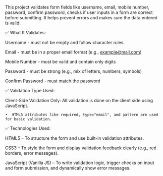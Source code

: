 This project validates form fields like username, email, mobile number, password, confirm password, checks if user inputs in a form are correct before submitting. It helps prevent errors and makes sure the data entered is valid. 

✅ What It Validates:

Username - must not be empty and follow character rules

Email - must be in a proper email format (e.g., example@mail.com)

Mobile Number - must be valid and contain only digits

Password - must be strong (e.g., mix of letters, numbers, symbols)

Confirm Password - must match the password

✅ Validation Type Used:

Client-Side Validation Only: All validation is done on the client side using JavaScript.

    •  HTML5 attributes like required, type="email", and pattern are used for basic validation.

✅ Technologies Used:

HTML5 – To structure the form and use built-in validation attributes.

CSS3 – To style the form and display validation feedback clearly (e.g., red borders, error messages).

JavaScript (Vanilla JS) – To write validation logic, trigger checks on input and form submission, and dynamically show error messages.
